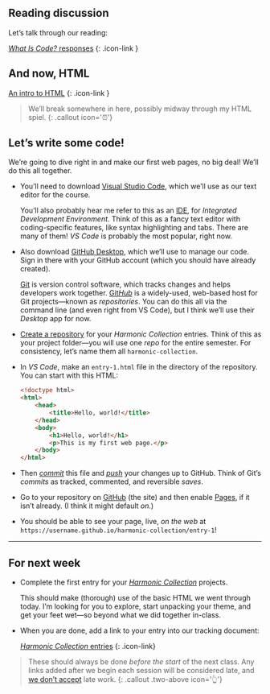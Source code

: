 ---
---



## Reading discussion

Let’s talk through our reading:

[*What Is Code?* responses](https://docs.google.com/document/d/1SMSnFKFUPO5IZlXlm7SHmbJeJ75xGvDDJeNT7CmBz9I/edit)
{: .icon-link }



## And now, HTML

[An intro to HTML](/topic/html)
{: .icon-link }



> We’ll break somewhere in here, possibly midway through my HTML spiel.
{: .callout icon='⏰'}



## Let’s write some code!

We’re going to dive right in and make our first web pages, no big deal! We’ll do this all together.

* You’ll need to download [Visual Studio Code](https://code.visualstudio.com), which we’ll use as our text editor for the course.

  You’ll also probably hear me refer to this as an [IDE](https://en.wikipedia.org/wiki/Integrated_development_environment), for *Integrated Development Environment*. Think of this as a fancy text editor with coding-specific features, like syntax highlighting and tabs. There are many of them! *VS Code* is probably the most popular, right now.

* Also download [GitHub Desktop](https://desktop.github.com), which we’ll use to manage our code. Sign in there with your GitHub account (which you should have already created).

  [Git](https://git-scm.com) is version control software, which tracks changes and helps developers work together. [Git*Hub*](https://github.com) is a widely-used, web-based host for Git projects—known as *repositories*. You can do this all via the command line (and even right from VS Code), but I think we’ll use their *Desktop* app for now.

* [Create a repository](https://docs.github.com/en/desktop/installing-and-configuring-github-desktop/overview/creating-your-first-repository-using-github-desktop) for your *Harmonic Collection* entries. Think of this as your project folder—you will use one *repo* for the entire semester. For consistency, let’s name them all `harmonic-collection`.

* In *VS Code*, make an `entry-1.html` file in the directory of the repository. You can start with this HTML:

	```html
	<!doctype html>
	<html>
		<head>
			<title>Hello, world!</title>
		</head>
		<body>
			<h1>Hello, world!</h1>
			<p>This is my first web page.</p>
		</body>
	</html>
	```

* Then [*commit*](https://docs.github.com/en/desktop/contributing-and-collaborating-using-github-desktop/making-changes-in-a-branch/committing-and-reviewing-changes-to-your-project) this file and [*push*](https://docs.github.com/en/desktop/contributing-and-collaborating-using-github-desktop/making-changes-in-a-branch/pushing-changes-to-github) your changes up to GitHub. Think of Git’s *commits* as tracked, commented, and reversible *saves*.

* Go to your repository on [GitHub](https://github.com) (the site) and then enable [Pages](https://docs.github.com/en/pages/getting-started-with-github-pages/configuring-a-publishing-source-for-your-github-pages-site), if it isn’t already. (I think it might default *on*.)

* You should be able to see your page, live, *on the web* at `https://username.github.io/harmonic-collection/entry-1`!


------------



## For next week



- Complete the first entry for your [*Harmonic Collection*](/project/harmonic) projects.

  This should make (thorough) use of the basic HTML we went through today. I’m looking for you to explore, start unpacking your theme, and get your feet wet—so beyond what we did together in-class.

- When you are done, add a link to your entry into our tracking document:

  [*Harmonic Collection* entries](https://docs.google.com/spreadsheets/d/1vXYVnicRUHnczxPCSaqsmmflynnwP22zhES5jFMPKpw/)
  {: .icon-link}

> These should always be done *before the start* of the next class. Any links added after we begin each session will be considered late, and [we don’t accept](https://docs.google.com/document/d/1u358io8doX_SVVMGqIM_oH5V0OIccneYu4Ww-uE55QM/edit#heading=h.64moyiwmpq3g) late work.
{: .callout .two-above icon='👆'}



